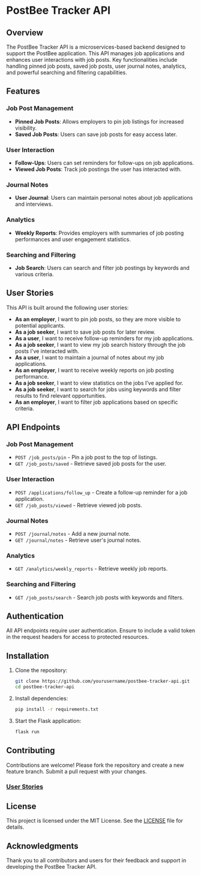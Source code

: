 
# PostBee Tracker API

## Overview

The PostBee Tracker API is a microservices-based backend designed to support the PostBee application. This API manages job applications and enhances user interactions with job posts. Key functionalities include handling pinned job posts, saved job posts, user journal notes, analytics, and powerful searching and filtering capabilities.

## Features

### Job Post Management
- **Pinned Job Posts**: Allows employers to pin job listings for increased visibility.
- **Saved Job Posts**: Users can save job posts for easy access later.

### User Interaction
- **Follow-Ups**: Users can set reminders for follow-ups on job applications.
- **Viewed Job Posts**: Track job postings the user has interacted with.

### Journal Notes
- **User Journal**: Users can maintain personal notes about job applications and interviews.

### Analytics
- **Weekly Reports**: Provides employers with summaries of job posting performances and user engagement statistics.

### Searching and Filtering
- **Job Search**: Users can search and filter job postings by keywords and various criteria.

## User Stories

This API is built around the following user stories:

- **As an employer**, I want to pin job posts, so they are more visible to potential applicants.
- **As a job seeker**, I want to save job posts for later review.
- **As a user**, I want to receive follow-up reminders for my job applications.
- **As a job seeker**, I want to view my job search history through the job posts I've interacted with.
- **As a user**, I want to maintain a journal of notes about my job applications.
- **As an employer**, I want to receive weekly reports on job posting performance.
- **As a job seeker**, I want to view statistics on the jobs I’ve applied for.
- **As a job seeker**, I want to search for jobs using keywords and filter results to find relevant opportunities.
- **As an employer**, I want to filter job applications based on specific criteria.

## API Endpoints

### Job Post Management
- `POST /job_posts/pin` - Pin a job post to the top of listings.
- `GET /job_posts/saved` - Retrieve saved job posts for the user.

### User Interaction
- `POST /applications/follow_up` - Create a follow-up reminder for a job application.
- `GET /job_posts/viewed` - Retrieve viewed job posts.

### Journal Notes
- `POST /journal/notes` - Add a new journal note.
- `GET /journal/notes` - Retrieve user's journal notes.

### Analytics
- `GET /analytics/weekly_reports` - Retrieve weekly job reports.

### Searching and Filtering
- `GET /job_posts/search` - Search job posts with keywords and filters.

## Authentication

All API endpoints require user authentication. Ensure to include a valid token in the request headers for access to protected resources.

## Installation

1. Clone the repository:
   ```bash
   git clone https://github.com/yourusername/postbee-tracker-api.git
   cd postbee-tracker-api
   ```

2. Install dependencies:
   ```bash
   pip install -r requirements.txt
   ```

4. Start the Flask application:
   ```bash
   flask run
   ```

## Contributing

Contributions are welcome! Please fork the repository and create a new feature branch. Submit a pull request with your changes.

### [User Stories](https://www.notion.so/PostBee-API-User-Stories-149e6a4d98f280849601e17fcdfd7efc?pvs=4)

## License

This project is licensed under the MIT License. See the [LICENSE](LICENSE) file for details.

## Acknowledgments

Thank you to all contributors and users for their feedback and support in developing the PostBee Tracker API.
